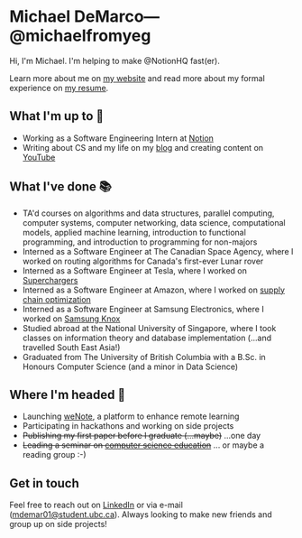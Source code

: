 # Michael DeMarco—@michaelfromyeg

Hi, I'm Michael. I'm helping to make @NotionHQ fast(er).

Learn more about me on [my website](https://michaeldemar.co) and read more about my formal experience on [my resume](https://resume.michaeldemar.co).

## What I'm up to 🧰

- Working as a Software Engineering Intern at [Notion](https://www.notion.so)
- Writing about CS and my life on my [blog](https://michaeldemar.co/blog) and creating content on [YouTube](https://www.youtube.com/@michaelfromyeg)

## What I've done 📚

- TA'd courses on algorithms and data structures, parallel computing, computer systems, computer networking, data science, computational models, applied machine learning, introduction to functional programming, and introduction to programming for non-majors
- Interned as a Software Engineer at The Canadian Space Agency, where I worked on routing algorithms for Canada's first-ever Lunar rover
- Interned as a Software Engineer at Tesla, where I worked on [Superchargers](https://www.tesla.com/supercharger)
- Interned as a Software Engineer at Amazon, where I worked on [supply chain optimization](https://www.amazon.jobs/en/teams/scot)
- Interned as a Software Engineer at Samsung Electronics, where I worked on [Samsung Knox](https://samsungknox.com)
- Studied abroad at the National University of Singapore, where I took classes on information theory and database implementation (...and travelled South East Asia!)
- Graduated from The University of British Columbia with a B.Sc. in Honours Computer Science (and a minor in Data Science)

## Where I'm headed 🚂

- Launching [weNote](https://wenote.ca), a platform to enhance remote learning
- Participating in hackathons and working on side projects
- ~~Publishing my first paper before I graduate (...maybe)~~ ...one day
- ~~Leading a seminar on [computer science education](https://github.com/michaelfromyeg/cpsc490b-pedagogy)~~ ... or maybe a reading group :-)

## Get in touch

Feel free to reach out on [LinkedIn](https://linkedin.com/in/michaelfromyeg) or via e-mail (mdemar01@student.ubc.ca). Always looking to make new friends and group up on side projects!
